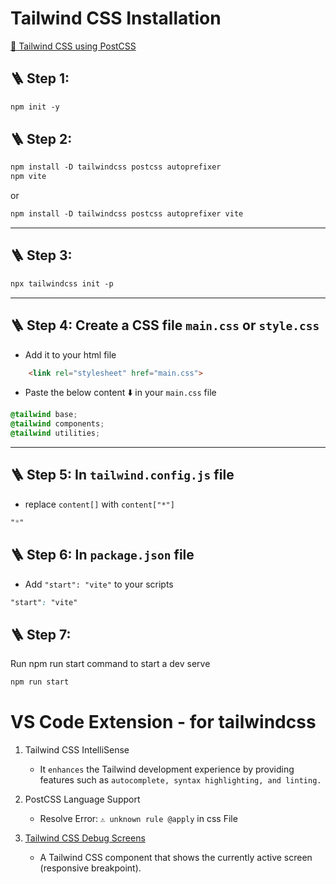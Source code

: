 # Tailwind CSS Installation

<a href="https://tailwindcss.com/docs/installation/using-postcss" target="_blank">🔗 Tailwind CSS using PostCSS</a>

## 🪜 Step 1:

```css
npm init -y
```

## 🪜 Step 2:
```css
npm install -D tailwindcss postcss autoprefixer
npm vite
```
or

```css
npm install -D tailwindcss postcss autoprefixer vite
```

---
## 🪜 Step 3:

```css
npx tailwindcss init -p
```

---
## 🪜 Step 4: Create a CSS file `main.css` or `style.css`
  - Add it to your html file 
```html
    <link rel="stylesheet" href="main.css">
```

  - Paste the below content ⬇️ in your `main.css` file
```css
@tailwind base;
@tailwind components;
@tailwind utilities;
```

---
## 🪜 Step 5: In `tailwind.config.js` file 

- replace `content[]` with `content["*"]`

```css
"*"
```

## 🪜 Step 6: In `package.json` file

- Add `"start": "vite"` to your scripts

```css
"start": "vite"
```

## 🪜 Step 7: 
Run npm run start command to start a dev serve

```css
npm run start
```

# VS Code Extension - for tailwindcss

1. Tailwind CSS IntelliSense
   - It `enhances` the Tailwind development experience by providing features such as `autocomplete, syntax highlighting, and linting.`

2. PostCSS Language Support
   - Resolve Error: `⚠️ unknown rule @apply` in css File

3. [Tailwind CSS Debug Screens](https://github.com/jorenvanhee/tailwindcss-debug-screens)
   - A Tailwind CSS component that shows the currently active screen (responsive breakpoint).




